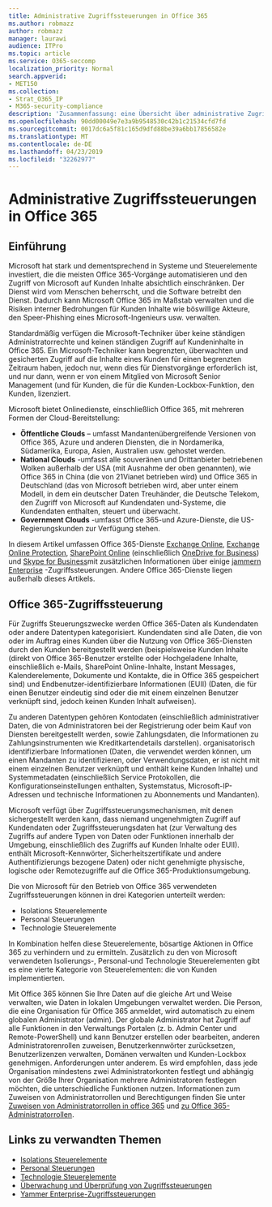 ```yaml
---
title: Administrative Zugriffssteuerungen in Office 365
ms.author: robmazz
author: robmazz
manager: laurawi
audience: ITPro
ms.topic: article
ms.service: O365-seccomp
localization_priority: Normal
search.appverid:
- MET150
ms.collection:
- Strat_O365_IP
- M365-security-compliance
description: 'Zusammenfassung: eine Übersicht über administrative Zugriffssteuerungen und Datenkategorisierung von Office 365.'
ms.openlocfilehash: 90dd00049e7e3a9b9548530c42b1c21534cfd7fd
ms.sourcegitcommit: 0017dc6a5f81c165d9dfd88be39a6bb17856582e
ms.translationtype: MT
ms.contentlocale: de-DE
ms.lasthandoff: 04/23/2019
ms.locfileid: "32262977"
---
```

# <a name="administrative-access-controls-in-office-365"></a>Administrative Zugriffssteuerungen in Office 365 

## <a name="introduction"></a>Einführung
Microsoft hat stark und dementsprechend in Systeme und Steuerelemente investiert, die die meisten Office 365-Vorgänge automatisieren und den Zugriff von Microsoft auf Kunden Inhalte absichtlich einschränken. Der Dienst wird vom Menschen beherrscht, und die Software betreibt den Dienst. Dadurch kann Microsoft Office 365 im Maßstab verwalten und die Risiken interner Bedrohungen für Kunden Inhalte wie böswillige Akteure, den Speer-Phishing eines Microsoft-Ingenieurs usw. verwalten.

Standardmäßig verfügen die Microsoft-Techniker über keine ständigen Administratorrechte und keinen ständigen Zugriff auf Kundeninhalte in Office 365. Ein Microsoft-Techniker kann begrenzten, überwachten und gesicherten Zugriff auf die Inhalte eines Kunden für einen begrenzten Zeitraum haben, jedoch nur, wenn dies für Dienstvorgänge erforderlich ist, und nur dann, wenn er von einem Mitglied von Microsoft Senior Management (und für Kunden, die für die Kunden-Lockbox-Funktion, den Kunden, lizenziert.

Microsoft bietet Onlinedienste, einschließlich Office 365, mit mehreren Formen der Cloud-Bereitstellung:

- **Öffentliche Clouds** – umfasst Mandantenübergreifende Versionen von Office 365, Azure und anderen Diensten, die in Nordamerika, Südamerika, Europa, Asien, Australien usw. gehostet werden.
- **National Clouds** -umfasst alle souveränen und Drittanbieter betriebenen Wolken außerhalb der USA (mit Ausnahme der oben genannten), wie Office 365 in China (die von 21Vianet betrieben wird) und Office 365 in Deutschland (das von Microsoft betrieben wird, aber unter einem Modell, in dem ein deutscher Daten Treuhänder, die Deutsche Telekom, den Zugriff von Microsoft auf Kundendaten und-Systeme, die Kundendaten enthalten, steuert und überwacht.
- **Government Clouds** -umfasst Office 365-und Azure-Dienste, die US-Regierungskunden zur Verfügung stehen.

In diesem Artikel umfassen Office 365-Dienste [Exchange Online](https://docs.microsoft.com/Exchange/exchange-online), [Exchange Online Protection](https://docs.microsoft.com/Office365/SecurityCompliance/eop/exchange-online-protection-overview), [SharePoint Online](https://docs.microsoft.com/sharepoint/sharepoint-online) (einschließlich [OneDrive for Business](https://docs.microsoft.com/OneDrive/onedrive)) und [Skype for Business](https://docs.microsoft.com/SkypeForBusiness/skype-for-business-online)mit zusätzlichen Informationen über einige [jammern Enterprise](https://support.office.com/article/yammer-–-admin-help-e1464355-1f97-49ac-b2aa-dd320b179dbe?ui=en-US&rs=en-US&ad=US) -Zugriffssteuerungen. Andere Office 365-Dienste liegen außerhalb dieses Artikels.

## <a name="office-365-access-controls"></a>Office 365-Zugriffssteuerung
Für Zugriffs Steuerungszwecke werden Office 365-Daten als Kundendaten oder andere Datentypen kategorisiert. Kundendaten sind alle Daten, die von oder im Auftrag eines Kunden über die Nutzung von Office 365-Diensten durch den Kunden bereitgestellt werden (beispielsweise Kunden Inhalte (direkt von Office 365-Benutzer erstellte oder Hochgeladene Inhalte, einschließlich e-Mails, SharePoint Online-Inhalte, Instant Messages, Kalenderelemente, Dokumente und Kontakte, die in Office 365 gespeichert sind) und Endbenutzer-identifizierbare Informationen (EUII) (Daten, die für einen Benutzer eindeutig sind oder die mit einem einzelnen Benutzer verknüpft sind, jedoch keinen Kunden Inhalt aufweisen). 

Zu anderen Datentypen gehören Kontodaten (einschließlich administrativer Daten, die von Administratoren bei der Registrierung oder beim Kauf von Diensten bereitgestellt werden, sowie Zahlungsdaten, die Informationen zu Zahlungsinstrumenten wie Kreditkartendetails darstellen). organisatorisch identifizierbare Informationen (Daten, die verwendet werden können, um einen Mandanten zu identifizieren, oder Verwendungsdaten, er ist nicht mit einem einzelnen Benutzer verknüpft und enthält keine Kunden Inhalte) und Systemmetadaten (einschließlich Service Protokollen, die Konfigurationseinstellungen enthalten, Systemstatus, Microsoft-IP-Adressen und technische Informationen zu Abonnements und Mandanten).

Microsoft verfügt über Zugriffssteuerungsmechanismen, mit denen sichergestellt werden kann, dass niemand ungenehmigten Zugriff auf Kundendaten oder Zugriffssteuerungsdaten hat (zur Verwaltung des Zugriffs auf andere Typen von Daten oder Funktionen innerhalb der Umgebung, einschließlich des Zugriffs auf Kunden Inhalte oder EUII). enthält Microsoft-Kennwörter, Sicherheitszertifikate und andere Authentifizierungs bezogene Daten) oder nicht genehmigte physische, logische oder Remotezugriffe auf die Office 365-Produktionsumgebung.

Die von Microsoft für den Betrieb von Office 365 verwendeten Zugriffssteuerungen können in drei Kategorien unterteilt werden:
- Isolations Steuerelemente
- Personal Steuerungen
- Technologie Steuerelemente

In Kombination helfen diese Steuerelemente, bösartige Aktionen in Office 365 zu verhindern und zu ermitteln. Zusätzlich zu den von Microsoft verwendeten Isolierungs-, Personal-und Technologie Steuerelementen gibt es eine vierte Kategorie von Steuerelementen: die von Kunden implementierten.

Mit Office 365 können Sie Ihre Daten auf die gleiche Art und Weise verwalten, wie Daten in lokalen Umgebungen verwaltet werden. Die Person, die eine Organisation für Office 365 anmeldet, wird automatisch zu einem globalen Administrator (admin). Der globale Administrator hat Zugriff auf alle Funktionen in den Verwaltungs Portalen (z. b. Admin Center und Remote-PowerShell) und kann Benutzer erstellen oder bearbeiten, anderen Administratorenrollen zuweisen, Benutzerkennwörter zurücksetzen, Benutzerlizenzen verwalten, Domänen verwalten und Kunden-Lockbox genehmigen. Anforderungen unter anderem. Es wird empfohlen, dass jede Organisation mindestens zwei Administratorkonten festlegt und abhängig von der Größe Ihrer Organisation mehrere Administratoren festlegen möchten, die unterschiedliche Funktionen nutzen. Informationen zum Zuweisen von Administratorrollen und Berechtigungen finden Sie unter [Zuweisen von Administratorrollen in office 365](https://support.office.com/article/Assigning-admin-roles-in-Office-365-eac4d046-1afd-4f1a-85fc-8219c79e1504) und [zu Office 365-Administratorrollen](https://support.office.com/article/Permissions-in-Office-365-DA585EEA-F576-4F55-A1E0-87090B6AAA9D).


## <a name="related-links"></a>Links zu verwandten Themen

- [Isolations Steuerelemente](office-365-isolation-controls.md)
- [Personal Steuerungen](office-365-personnel-controls.md)
- [Technologie Steuerelemente](office-365-technology-controls.md)
- [Überwachung und Überprüfung von Zugriffssteuerungen](office-365-monitoring-and-auditing-access-controls.md)
- [Yammer Enterprise-Zugriffssteuerungen](office-365-yammer-enterprise-access-controls.md)